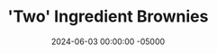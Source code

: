 ---
layout: post
title:  "'Two' Ingredient Brownies"
date:   2024-06-03 00:00:00 -05000
categories: 
- Recipes
- Archive
permalink: /recipes/two-ingredient-brownies
image: /assets/Food/Healthier Dessert/2 Ing Brownie/2-ing-brownie-cover.jpg
ing: 2ingbrownie-ing
facts: 2ingbrowniehomemade-facts
section1: Base
start2: Extra virgin coconut oil, or extra virgin olive oil
section2: 8 oz (1.25 cups, 226 g) Chocolate Chips, or Homemade Chocolate (below)
start3: Almond extract, or vanilla
section3: Optional add-ins
start4: 
section4: 
start5: 
section5: 
Prep: 10
Rest: 
Cook: 18
Source1: 
Source2: 
whisk: https://s.samsungfood.com/AtVlZ
tags: 
- sugar free
- gluten free
- syrup
- cinnamon
- coconut oil
- melted coconut oil
- extra virgin coconut oil
- olive oil
- extra virgin olive oil
- eggs
- chocolate chips
- chopped chocolate
- melted chocolate
- cocoa powder
- almond extract
Description: These delicious and fudgy brownies are made with just 2 simple ingredients - melted chocolate and eggs.  I've put "Two" in quotes, as you can instead make a homemade chocolate, or add some optional flavorings or mix ins.  They can be sugar free depending on your chocolate as well.<br>&emsp;I'm no artist, but I made these to celebrate Vic's half marathon, so I drizzled a 13.1 in a peanut butter glaze.  The glaze is just 2 parts peanut butter to 1 part honey and 1 part melted coconut oil.<br>&emsp;The nutrition facts are assuming you use just the homemade chocolate instead of the chocolate chips; no mix ins or additional flavorings
Instructions: 
- Preheat your oven to 350F, and line an 8" square pan with parchment paper. Spray the paper with oil<br><br>
- <center><img src="/assets/Food/Healthier Dessert/2 Ing Brownie/2-ing-brownie-1.jpg" alt="" class="instruction-image"></center><br>

- Microwave your chocolate in 20-30 second intervals, stirring in between, until fully melted<br><br>

- If you choose to make your own chocolate instead, microwave the coconut oil for about 1:30 until fully melted. Stir in the cocoa and sweetener until smooth<br><br>

- Either way, set your chocolate aside to cool after melting<br><br>

- Meanwhile, crack your eggs into a large bowl. Beat with a hand mixer until frothy, about 1-2 minutes<br><br>
- <center><img src="/assets/Food/Healthier Dessert/2 Ing Brownie/2-ing-brownie-5.jpg" alt="" class="instruction-image"></center><br>

- Transfer the melted chocolate into the eggs, and beat until smooth, about 1 minute. Optionally, add in any other ingredients, like salt, extracts, chocolate chips, or nuts. Transfer the batter to your pan, and spread to all corners<br><br>

- Bake at 350F for about 16-20 minutes, or until a toothpick to the center comes out moist with a few crumbs, but not too dirty.  If it's clean, the brownies are overcooked<br><br>

- Let cool on the counter for a few minutes before transferring to the fridge to cool and set (at least a few hours) before cutting and serving
---